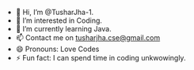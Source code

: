 - 👋 Hi, I’m @TusharJha-1.
- 👀 I’m interested in Coding.
- 🌱 I’m currently learning Java.
- 📫 Contact me on tusharjha.cse@gmail.com
- 😄 Pronouns: Love Codes
- ⚡ Fun fact: I can spend time in coding unkwowingly.

<!---
TusharJha-1/TusharJha-1 is a ✨ special ✨ repository because its `ABOUTME.md` (this file) appears on your GitHub profile.
You can click the Preview link to take a look at your changes.
--->
